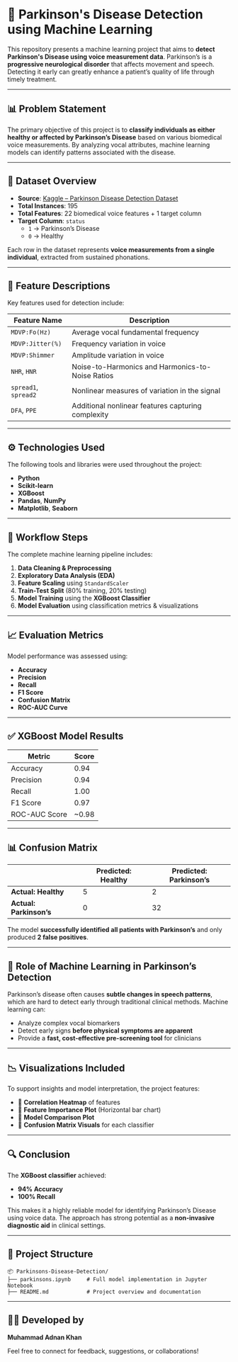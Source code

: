 
# 🧠 Parkinson's Disease Detection using Machine Learning

This repository presents a machine learning project that aims to **detect Parkinson's Disease using voice measurement data**. Parkinson’s is a **progressive neurological disorder** that affects movement and speech. Detecting it early can greatly enhance a patient’s quality of life through timely treatment.

---

## 📊 Problem Statement

The primary objective of this project is to **classify individuals as either healthy or affected by Parkinson’s Disease** based on various biomedical voice measurements. By analyzing vocal attributes, machine learning models can identify patterns associated with the disease.

---

## 📁 Dataset Overview

- **Source**: [Kaggle – Parkinson Disease Detection Dataset](https://www.kaggle.com/datasets/jainaru/parkinson-disease-detection)  
- **Total Instances**: 195  
- **Total Features**: 22 biomedical voice features + 1 target column  
- **Target Column**: `status`  
  - `1` → Parkinson’s Disease  
  - `0` → Healthy  

Each row in the dataset represents **voice measurements from a single individual**, extracted from sustained phonations.

---

## 🔬 Feature Descriptions

Key features used for detection include:

| Feature Name         | Description                                        |
|----------------------|----------------------------------------------------|
| `MDVP:Fo(Hz)`        | Average vocal fundamental frequency                |
| `MDVP:Jitter(%)`     | Frequency variation in voice                       |
| `MDVP:Shimmer`       | Amplitude variation in voice                       |
| `NHR`, `HNR`         | Noise-to-Harmonics and Harmonics-to-Noise Ratios  |
| `spread1`, `spread2` | Nonlinear measures of variation in the signal      |
| `DFA`, `PPE`         | Additional nonlinear features capturing complexity |

---

## ⚙️ Technologies Used

The following tools and libraries were used throughout the project:

- **Python**
- **Scikit-learn**
- **XGBoost**
- **Pandas**, **NumPy**
- **Matplotlib**, **Seaborn**

---

## 🚀 Workflow Steps

The complete machine learning pipeline includes:

1. **Data Cleaning & Preprocessing**
2. **Exploratory Data Analysis (EDA)**
3. **Feature Scaling** using `StandardScaler`
4. **Train-Test Split** (80% training, 20% testing)
5. **Model Training** using the **XGBoost Classifier**
6. **Model Evaluation** using classification metrics & visualizations

---

## 📈 Evaluation Metrics

Model performance was assessed using:

- **Accuracy**
- **Precision**
- **Recall**
- **F1 Score**
- **Confusion Matrix**
- **ROC-AUC Curve**

---

## ✅ XGBoost Model Results

| Metric            | Score  |
|-------------------|--------|
| Accuracy          | 0.94   |
| Precision         | 0.94   |
| Recall            | 1.00   |
| F1 Score          | 0.97   |
| ROC-AUC Score     | ~0.98  |

---

## 📊 Confusion Matrix

|                        | Predicted: Healthy | Predicted: Parkinson’s |
|------------------------|--------------------|-------------------------|
| **Actual: Healthy**    | 5                  | 2                       |
| **Actual: Parkinson’s**| 0                  | 32                      |

The model **successfully identified all patients with Parkinson’s** and only produced **2 false positives**.

---

## 📌 Role of Machine Learning in Parkinson’s Detection

Parkinson’s disease often causes **subtle changes in speech patterns**, which are hard to detect early through traditional clinical methods. Machine learning can:

- Analyze complex vocal biomarkers
- Detect early signs **before physical symptoms are apparent**
- Provide a **fast, cost-effective pre-screening tool** for clinicians

---

## 📉 Visualizations Included

To support insights and model interpretation, the project features:

- 📌 **Correlation Heatmap** of features  
- 📌 **Feature Importance Plot** (Horizontal bar chart)  
- 📌 **Model Comparison Plot**  
- 📌 **Confusion Matrix Visuals** for each classifier

---

## 🔍 Conclusion

The **XGBoost classifier** achieved:

- **94% Accuracy**
- **100% Recall**

This makes it a highly reliable model for identifying Parkinson’s Disease using voice data. The approach has strong potential as a **non-invasive diagnostic aid** in clinical settings.

---

## 📁 Project Structure

```plaintext
📦 Parkinsons-Disease-Detection/
├── parkinsons.ipynb     # Full model implementation in Jupyter Notebook
├── README.md            # Project overview and documentation
```

---

## 👨‍💻 Developed by

**Muhammad Adnan Khan**

Feel free to connect for feedback, suggestions, or collaborations!
